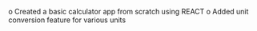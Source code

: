 o Created a basic calculator app from scratch using REACT
o Added unit conversion feature for various units
